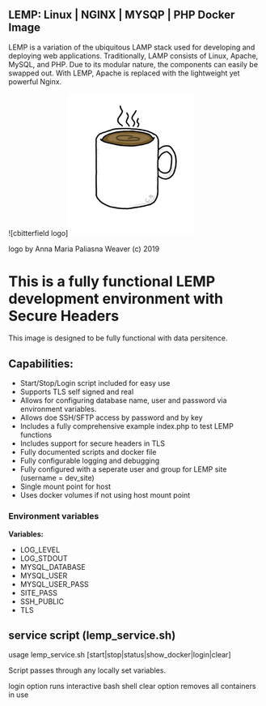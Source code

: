 ## LEMP: Linux | NGINX | MYSQP | PHP Docker Image

LEMP is a variation of the ubiquitous LAMP stack used for developing and deploying web applications. Traditionally, LAMP consists of Linux, Apache, MySQL, and PHP. Due to its modular nature, the components can easily be swapped out. With LEMP, Apache is replaced with the lightweight yet powerful Nginx.

![cbitterfield logo]<img src="https://github.com/cbitterfield/lemp/blob/master/cbitterfield_logo.jpg" alt="cbitterfield logo" width="250" >

logo by Anna Maria Paliasna Weaver (c) 2019

# This is a fully functional LEMP development environment with Secure Headers
This image is designed to be fully functional with data persitence.

## Capabilities:

* Start/Stop/Login script included for easy use
* Supports TLS self signed and real
* Allows for configuring database name, user and password via environment variables.
* Allows doe SSH/SFTP access by password and by key
* Includes a fully comprehensive example index.php to test LEMP functions
* Includes support for secure headers in TLS
* Fully documented scripts and docker file
* Fully configurable logging and debugging
* Fully configured with a seperate user and group for LEMP site (username = dev_site)
* Single mount point for host
* Uses docker volumes if not using host mount point

### Environment variables

**Variables:**
- LOG_LEVEL
- LOG_STDOUT
- MYSQL_DATABASE
- MYSQL_USER
- MYSQL_USER_PASS
- SITE_PASS
- SSH_PUBLIC
- TLS

## service script (lemp_service.sh)

usage lemp_service.sh [start|stop|status|show_docker|login|clear]

Script passes through any locally set variables.

login option runs interactive bash shell
clear option removes all containers in use

